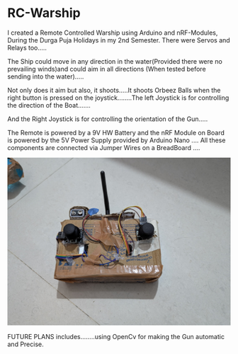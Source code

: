 # RC-Warship
I created a Remote Controlled Warship using Arduino and nRF-Modules, During the Durga Puja Holidays in my 2nd Semester.
There were Servos and Relays too.....


The Ship could move in any direction in the water(Provided there were no prevailing winds)and could aim in all directions (When tested before sending into the water).....

Not only does it aim but also, it shoots.....It shoots Orbeez Balls when the right button is pressed on the joystick........The left Joystick is for controlling the direction of the Boat.......


And the Right Joystick is for controlling the orientation of the Gun.....

The Remote is powered by a 9V HW Battery and the nRF Module on Board is powered by the 5V Power Supply provided by Arduino Nano .... All these components are connected via Jumper Wires on a BreadBoard ....

![image alt](https://github.com/Anuragsahoo-IIITG/RC-Warship/blob/54041a12442c3f1a006f186c1e69c725bd8e15ae/IMG-20250209-WA0001.jpg)

FUTURE PLANS includes........using OpenCv for making the Gun automatic and Precise.
